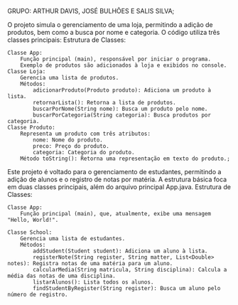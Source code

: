 GRUPO: ARTHUR DAVIS, JOSÉ BULHÕES E SALIS SILVA;

O projeto simula o gerenciamento de uma loja, permitindo a adição de produtos, bem como a busca por nome e categoria. O código utiliza três classes principais:
Estrutura de Classes:

    Classe App:
        Função principal (main), responsável por iniciar o programa.
        Exemplo de produtos são adicionados à loja e exibidos no console.
    Classe Loja:
        Gerencia uma lista de produtos.
        Métodos:
            adicionarProduto(Produto produto): Adiciona um produto à lista.
            retornarLista(): Retorna a lista de produtos.
            buscarPorNome(String nome): Busca um produto pelo nome.
            buscarPorCategoria(String categoria): Busca produtos por categoria.
    Classe Produto:
        Representa um produto com três atributos:
            nome: Nome do produto.
            preco: Preço do produto.
            categoria: Categoria do produto.
        Método toString(): Retorna uma representação em texto do produto.;

Este projeto é voltado para o gerenciamento de estudantes, permitindo a adição de alunos e o registro de notas por matéria. A estrutura básica foca em duas classes principais, além do arquivo principal App.java.
Estrutura de Classes:

    Classe App:
        Função principal (main), que, atualmente, exibe uma mensagem "Hello, World!".

    Classe School:
        Gerencia uma lista de estudantes.
        Métodos:
            addStudent(Student student): Adiciona um aluno à lista.
            registerNote(String register, String matter, List<Double> notes): Registra notas de uma matéria para um aluno.
            calcularMedia(String matricula, String disciplina): Calcula a média das notas de uma disciplina.
            listarAlunos(): Lista todos os alunos.
            findStudentByRegister(String register): Busca um aluno pelo número de registro.   

